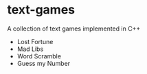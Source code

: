 # text-games
A collection of text games implemented in C++
- Lost Fortune
- Mad Libs
- Word Scramble
- Guess my Number

